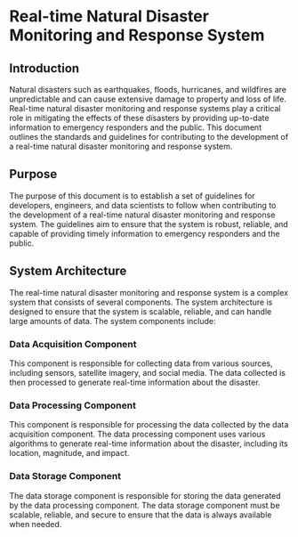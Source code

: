 
# Real-time Natural Disaster Monitoring and Response System

## Introduction

Natural disasters such as earthquakes, floods, hurricanes, and wildfires are unpredictable and can cause extensive damage to property and loss of life. Real-time natural disaster monitoring and response systems play a critical role in mitigating the effects of these disasters by providing up-to-date information to emergency responders and the public. This document outlines the standards and guidelines for contributing to the development of a real-time natural disaster monitoring and response system.

## Purpose

The purpose of this document is to establish a set of guidelines for developers, engineers, and data scientists to follow when contributing to the development of a real-time natural disaster monitoring and response system. The guidelines aim to ensure that the system is robust, reliable, and capable of providing timely information to emergency responders and the public.

## System Architecture

The real-time natural disaster monitoring and response system is a complex system that consists of several components. The system architecture is designed to ensure that the system is scalable, reliable, and can handle large amounts of data. The system components include:

### Data Acquisition Component
This component is responsible for collecting data from various sources, including sensors, satellite imagery, and social media. The data collected is then processed to generate real-time information about the disaster.

### Data Processing Component
This component is responsible for processing the data collected by the data acquisition component. The data processing component uses various algorithms to generate real-time information about the disaster, including its location, magnitude, and impact.

### Data Storage Component
The data storage component is responsible for storing the data generated by the data processing component. The data storage component must be scalable, reliable, and secure to ensure that the data is always available when needed.
